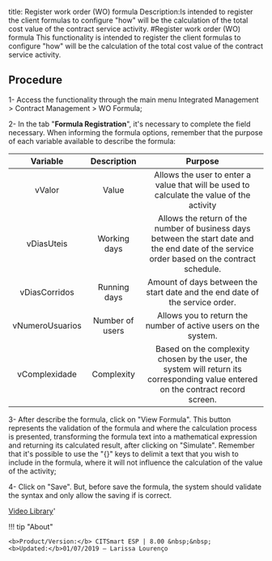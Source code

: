 title: Register work order (WO) formula
Description:Is intended to register the client formulas to configure "how" will be the calculation of the total cost value of the contract service activity.
#Register work order (WO) formula
This functionality is intended to register the client formulas to configure "how" will be the calculation of the total cost value of the contract service activity.

Procedure
-------------

1-  Access the functionality through the main menu Integrated Management \>
    Contract Management \> WO Formula;

2-  In the tab "**Formula Registration**", it's necessary to complete the field
    necessary. When informing the formula options, remember that the purpose of
    each variable available to describe the formula:

|   **Variable**  | **Description** |                                                                  **Purpose**                                                                  |
|:---------------:|:---------------:|:---------------------------------------------------------------------------------------------------------------------------------------------:|
|      vValor     |      Value      |                           Allows the user to enter a value that will be used to calculate the value of the activity                           |
|    vDiasUteis   |   Working days  | Allows the return of the number of business days between the start date and the end date of the service order based on the contract schedule. |
|  vDiasCorridos  |   Running days  |                                  Amount of days between the start date and the end date of the service order.                                 |
| vNumeroUsuarios | Number of users |                                         Allows you to return the number of active users on the system.                                        |
|  vComplexidade  |    Complexity   |       Based on the complexity chosen by the user, the system will return its corresponding value entered on the contract record screen.       |

3-  After describe the formula, click on "View Formula". This button represents
    the validation of the formula and where the calculation process is
    presented, transforming the formula text into a mathematical expression and
    returning its calculated result, after clicking on "Simulate". Remember that
    it's possible to use the "{}" keys to delimit a text that you wish to
    include in the formula, where it will not influence the calculation of the
    value of the activity;

4-  Click on "Save". But, before save the formula, the system should validate
    the syntax and only allow the saving if is correct.

<i class='fa fa-youtube-play  fa-2x' style='color:#97ce17;vertical-align: middle;'> </i> [Video Library](https://www.youtube.com/playlist?list=PLB5qK2uzf2ROEeoHh3EbsZJxjr9hJSLIV)'

!!! tip "About"

    <b>Product/Version:</b> CITSmart ESP | 8.00 &nbsp;&nbsp;
    <b>Updated:</b>01/07/2019 – Larissa Lourenço
